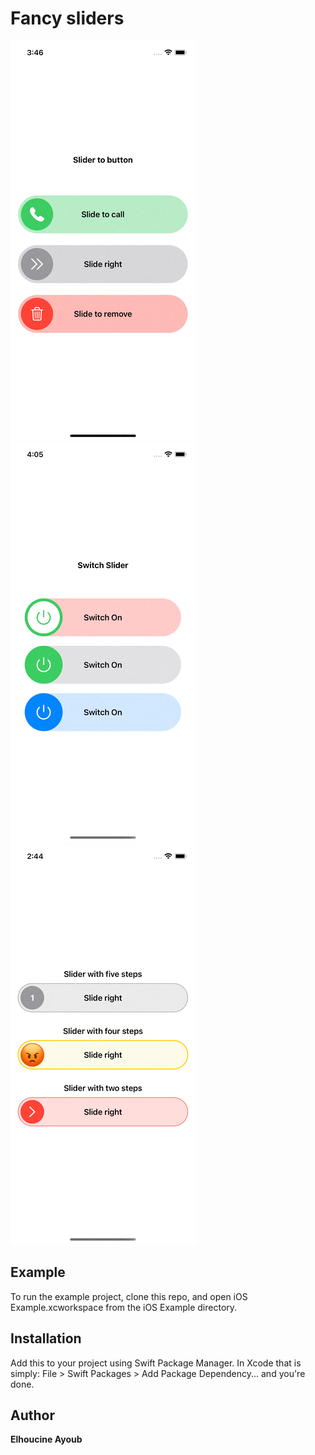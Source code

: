 # Fancy sliders

![](SliderToButtonEx.gif)    ![](SwitchSliderEx.gif) 
![](StepsSliderEx.gif)


## Example

To run the example project, clone this repo, and open iOS Example.xcworkspace from the iOS Example directory.


## Installation

Add this to your project using Swift Package Manager. In Xcode that is simply: File > Swift Packages > Add Package Dependency... and you're done.




## Author

__Elhoucine Ayoub__
